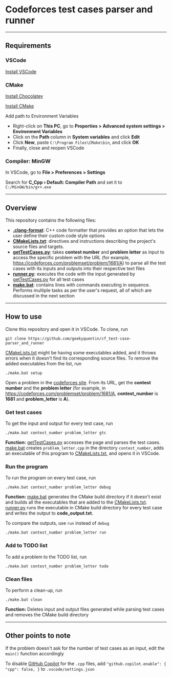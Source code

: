 # Codeforces test cases parser and runner

---

## Requirements

### VSCode

[Install VSCode](https://code.visualstudio.com/download)

### CMake

[Install Chocolatey](https://docs.chocolatey.org/en-us/choco/setup)

[Install CMake](https://community.chocolatey.org/packages/cmake)

Add path to Environment Variables

-   Right-click on **This PC**, go to **Properties > Advanced system settings > Environment Variables**
-   Click on the **Path** column in **System variables** and click **Edit**
-   Click **New**, paste `C:\Program Files\CMake\bin`, and click **OK**
-   Finally, close and reopen VSCode

### Compiler: **MinGW**

In VSCode, go to **File > Preferences > Settings**

Search for **C_Cpp › Default: Compiler Path** and set it to `C:/MinGW/bin/g++.exe`

---

## Overview

This repository contains the following files:

-   **[.clang-format](https://github.com/geekyquentin/cf_test-case-parser_and_runner/blob/master/.clang-format)**: C++ code formatter that provides an option that lets the user define their custom code style options
-   **[CMakeLists.txt](https://github.com/geekyquentin/cf_test-case-parser_and_runner/blob/master/CMakeLists.txt)**: directives and instructions describing the project's source files and targets.
-   **[getTestCases.py](https://github.com/geekyquentin/cf_test-case-parser_and_runner/blob/master/getTestCases.py)**: takes **contest number** and **problem letter** as input to access the specific problem with the URL (for example, https://codeforces.com/problemset/problem/1681/A) to parse all the test cases with its inputs and outputs into their respective text files
-   **[runner.py](https://github.com/geekyquentin/cf_test-case-parser_and_runner/blob/master/runner.py)**: executes the code with the input generated by [getTestCases.py](https://github.com/geekyquentin/cf_test-case-parser_and_runner/blob/master/getTestCases.py) for all test cases
-   **[make.bat](https://github.com/geekyquentin/cf_test-case-parser_and_runner/blob/master/make.bat)**: contains lines with commands executing in sequence. Performs multiple tasks as per the user's request, all of which are discussed in the next section

---

## How to use

Clone this repository and open it in VSCode. To clone, run

`git clone https://github.com/geekyquentin/cf_test-case-parser_and_runner`

[CMakeLists.txt](https://github.com/geekyquentin/cf_test-case-parser_and_runner/blob/master/CMakeLists.txt) might be having some executables added, and it throws errors when it doesn't find its corresponding source files. To remove the added executables from the list, run

`./make.bat setup`

Open a problem in the [codeforces site](codeforces.com). From its URL, get the **contest number** and the **problem letter** (for example, in https://codeforces.com/problemset/problem/1681/A, **contest_number** is **1681** and **problem_letter** is **A**).

### Get test cases

To get the input and output for every test case, run

`./make.bat contest_number problem_letter gtc`

**Function:** [getTestCases.py](https://github.com/geekyquentin/cf_test-case-parser_and_runner/blob/master/getTestCases.py) accesses the page and parses the test cases. [make.bat](https://github.com/geekyquentin/cf_test-case-parser_and_runner/blob/master/make.bat) creates `problem_letter.cpp` in the directory `contest_number`, adds an executable of this program to [CMakeLists.txt](https://github.com/geekyquentin/cf_test-case-parser_and_runner/blob/master/CMakeLists.txt), and opens it in VSCode.

### Run the program

To run the program on every test case, run

`./make.bat contest_number problem_letter debug`

**Function:** [make.bat](https://github.com/geekyquentin/cf_test-case-parser_and_runner/blob/master/make.bat) generates the CMake build directory if it doesn't exist and builds all the executables that are added to the [CMakeLists.txt](https://github.com/geekyquentin/cf_test-case-parser_and_runner/blob/master/CMakeLists.txt). [runner.py](https://github.com/geekyquentin/cf_test-case-parser_and_runner/blob/master/runner.py) runs the executable in CMake build directory for every test case and writes the output to **code_output.txt**.

To compare the outputs, use `run` instead of `debug`

`./make.bat contest_number problem_letter run`

### Add to TODO list

To add a problem to the TODO list, run

`./make.bat contest_number problem_letter todo`

### Clean files

To perform a clean-up, run

`./make.bat clean`

**Function:** Deletes input and output files generated while parsing test cases and removes the CMake build directory

---

## Other points to note

If the problem doesn't ask for the number of test cases as an input, edit the `main()` function accordingly

To disable [GitHub Copilot](https://github.com/features/copilot) for the `.cpp` files, add `"github.copilot.enable": { "cpp": false, }` to `.vscode/settings.json`

